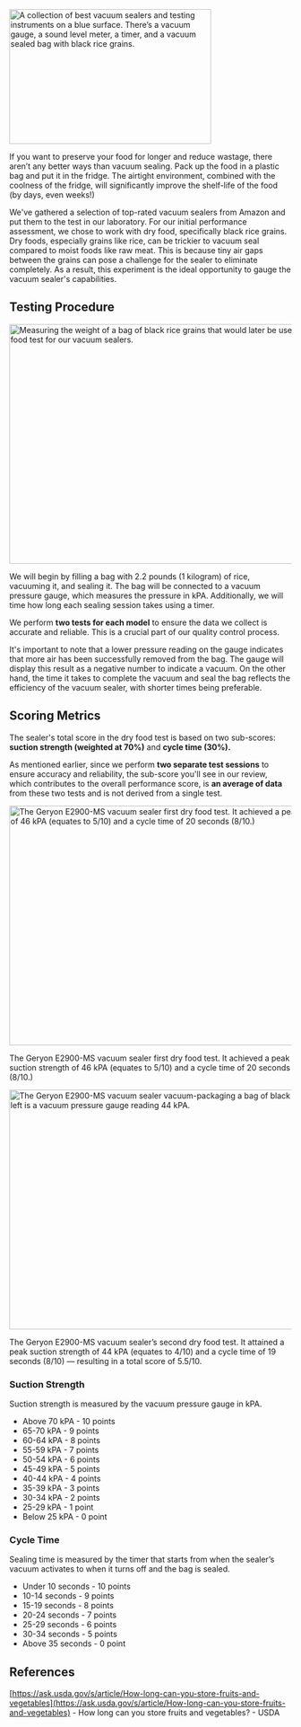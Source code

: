<img src="https://cdn.healthykitchen101.com/reviews/images/vacuum-sealers/dry-food-test-cloxsyj6e000afi88fbsm95df.jpg" alt="A collection of best vacuum sealers and testing instruments on a blue surface. There’s a vacuum gauge, a sound level meter, a timer, and a vacuum sealed bag with black rice grains." width="360" height="240">

If you want to preserve your food for longer and reduce wastage, there aren’t any better ways than vacuum sealing. Pack up the food in a plastic bag and put it in the fridge. The airtight environment, combined with the coolness of the fridge, will significantly improve the shelf-life of the food (by days, even weeks!)

We've gathered a selection of top-rated vacuum sealers from Amazon and put them to the test in our laboratory. For our initial performance assessment, we chose to work with dry food, specifically black rice grains. Dry foods, especially grains like rice, can be trickier to vacuum seal compared to moist foods like raw meat. This is because tiny air gaps between the grains can pose a challenge for the sealer to eliminate completely. As a result, this experiment is the ideal opportunity to gauge the vacuum sealer's capabilities.

Testing Procedure
-----------------

<img src="https://cdn.healthykitchen101.com/reviews/images/vacuum-sealers/weighing-black-rice-for-dry-food-test-clp0qcnhl0000vo88cp95ateh.jpg" alt="Measuring the weight of a bag of black rice grains that would later be used as part of the dry food test for our vacuum sealers." width="640" height="427">

We will begin by filling a bag with 2.2 pounds (1 kilogram) of rice, vacuuming it, and sealing it. The bag will be connected to a vacuum pressure gauge, which measures the pressure in kPA. Additionally, we will time how long each sealing session takes using a timer.

We perform **two tests for each model** to ensure the data we collect is accurate and reliable. This is a crucial part of our quality control process.

It's important to note that a lower pressure reading on the gauge indicates that more air has been successfully removed from the bag. The gauge will display this result as a negative number to indicate a vacuum. On the other hand, the time it takes to complete the vacuum and seal the bag reflects the efficiency of the vacuum sealer, with shorter times being preferable.

Scoring Metrics
---------------

The sealer's total score in the dry food test is based on two sub-scores: **suction strength (weighted at 70%)** and **cycle time (30%).**

As mentioned earlier, since we perform **two separate test sessions** to ensure accuracy and reliability, the sub-score you'll see in our review, which contributes to the overall performance score, is **an average of data** from these two tests and is not derived from a single test.

<img src="https://cdn.healthykitchen101.com/reviews/images/vacuum-sealers/geryon-e2900-ms-vacuum-sealer-dry-food-test-1-clp2dfnvd0000hc8876p9d690.jpg" alt="The Geryon E2900-MS vacuum sealer first dry food test. It achieved a peak suction strength of 46 kPA (equates to 5/10) and a cycle time of 20 seconds (8/10.)" width="640" height="427">

The Geryon E2900-MS vacuum sealer first dry food test. It achieved a peak suction strength of 46 kPA (equates to 5/10) and a cycle time of 20 seconds (8/10.)

<img src="https://cdn.healthykitchen101.com/reviews/images/vacuum-sealers/geryon-e2900-ms-vacuum-sealer-dry-food-test-cloziwttf00012k88gkrs6udr.jpg" alt="The Geryon E2900-MS vacuum sealer vacuum-packaging a bag of black rice grains. To the left is a vacuum pressure gauge reading 44 kPA." width="640" height="427">

The Geryon E2900-MS vacuum sealer’s second dry food test. It attained a peak suction strength of 44 kPA (equates to 4/10) and a cycle time of 19 seconds (8/10) — resulting in a total score of 5.5/10.

### Suction Strength

Suction strength is measured by the vacuum pressure gauge in kPA.

*   Above 70 kPA - 10 points
*   65-70 kPA - 9 points
*   60-64 kPA - 8 points
*   55-59 kPA - 7 points
*   50-54 kPA - 6 points
*   45-49 kPA - 5 points
*   40-44 kPA - 4 points
*   35-39 kPA - 3 points
*   30-34 kPA - 2 points
*   25-29 kPA - 1 point
*   Below 25 kPA - 0 point

### Cycle Time

Sealing time is measured by the timer that starts from when the sealer’s vacuum activates to when it turns off and the bag is sealed.

*   Under 10 seconds - 10 points
*   10-14 seconds - 9 points
*   15-19 seconds - 8 points
*   20-24 seconds - 7 points
*   25-29 seconds - 6 points
*   30-34 seconds - 5 points
*   Above 35 seconds - 0 point

References
----------

[https://ask.usda.gov/s/article/How-long-can-you-store-fruits-and-vegetables](https://ask.usda.gov/s/article/How-long-can-you-store-fruits-and-vegetables) - How long can you store fruits and vegetables? - USDA